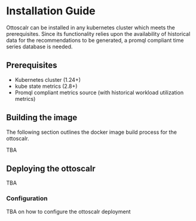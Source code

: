 # Installation Guide

Ottoscalr can be installed in any kubernetes cluster which meets the prerequisites. Since its functionality relies upon the availability of historical data for the recommendations to be generated, a promql compliant time series database is needed.

## Prerequisites

- Kubernetes cluster (1.24+)
- kube state metrics (2.8+)
- Promql compliant metrics source (with historical workload utilization metrics)


## Building the image

The following section outlines the docker image build process for the ottoscalr. 

TBA

## Deploying the ottoscalr

TBA

### Configuration

TBA on how to configure the ottoscalr deployment